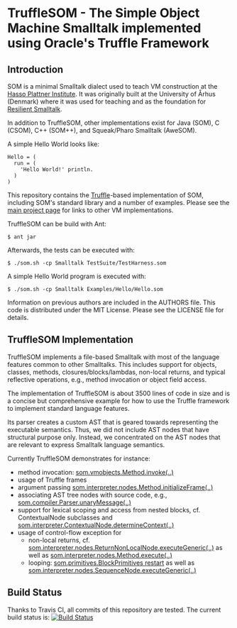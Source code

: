 TruffleSOM - The Simple Object Machine Smalltalk implemented using Oracle's Truffle Framework
=============================================================================================

Introduction
------------

SOM is a minimal Smalltalk dialect used to teach VM construction at the [Hasso
Plattner Institute][SOM]. It was originally built at the University of Århus
(Denmark) where it was used for teaching and as the foundation for [Resilient
Smalltalk][RS].

In addition to TruffleSOM, other implementations exist for Java (SOM), C (CSOM),
C++ (SOM++), and Squeak/Pharo Smalltalk (AweSOM).

A simple Hello World looks like:

```Smalltalk
Hello = (
  run = (
    'Hello World!' println.
  )
)
```

This repository contains the [Truffle][T]-based implementation of SOM, including
SOM's standard library and a number of examples. Please see the [main project
page][SOM] for links to other VM implementations.


TruffleSOM can be build with Ant:

    $ ant jar

Afterwards, the tests can be executed with:

    $ ./som.sh -cp Smalltalk TestSuite/TestHarness.som
   
A simple Hello World program is executed with:

    $ ./som.sh -cp Smalltalk Examples/Hello/Hello.som


Information on previous authors are included in the AUTHORS file. This code is
distributed under the MIT License. Please see the LICENSE file for details.

TruffleSOM Implementation
-------------------------

TruffleSOM implements a file-based Smalltalk with most of the language features
common to other Smalltalks. This includes support for objects, classes,
methods, closures/blocks/lambdas, non-local returns, and typical reflective
operations, e.g., method invocation or object field access.

The implementation of TruffleSOM is about 3500 lines of code in size and is a
concise but comprehensive example for how to use the Truffle framework to
implement standard language features.

Its parser creates a custom AST that is geared towards representing the
executable semantics. Thus, we did not include AST nodes that have structural
purpose only. Instead, we concentrated on the AST nodes that are relevant to
express Smalltalk language semantics.

Currently TruffleSOM demonstrates for instance:

 - method invocation: [som.vmobjects.Method.invoke(..)](https://github.com/smarr/som-java/blob/TruffleSOM/master/src/som/vmobjects/Method.java#L113)
 - usage of Truffle frames
 - argument passing [som.interpreter.nodes.Method.initializeFrame(..)](https://github.com/smarr/som-java/blob/TruffleSOM/master/src/som/interpreter/nodes/Method.java#L63)
 - associating AST tree nodes with source code, e.g., [som.compiler.Parser.unaryMessage(..)](https://github.com/smarr/som-java/blob/TruffleSOM/master/src/som/compiler/Parser.java#L535)
 - support for lexical scoping and access from nested blocks, cf.
   ContextualNode subclasses and [som.interpreter.ContextualNode.determineContext(..)](https://github.com/smarr/som-java/blob/TruffleSOM/master/src/som/interpreter/nodes/ContextualNode.java#L38)
 - usage of control-flow exception for
     - non-local returns, cf. [som.interpreter.nodes.ReturnNonLocalNode.executeGeneric(..)](https://github.com/smarr/som-java/blob/TruffleSOM/master/src/som/interpreter/nodes/ReturnNonLocalNode.java#L40)
       as well as [som.interpreter.nodes.Method.execute(..)](https://github.com/smarr/som-java/blob/TruffleSOM/master/src/som/interpreter/nodes/Method.java#L52)
     - looping: [som.primitives.BlockPrimitives restart](https://github.com/smarr/som-java/blob/TruffleSOM/master/src/som/primitives/BlockPrimitives.java#L42)
       as well as [som.interpreter.nodes.SequenceNode.executeGeneric(..)](https://github.com/smarr/som-java/blob/TruffleSOM/master/src/som/interpreter/nodes/SequenceNode.java#L48)


Build Status
------------

Thanks to Travis CI, all commits of this repository are tested.
The current build status is: [![Build Status](https://travis-ci.org/smarr/som-java.png)](https://travis-ci.org/smarr/som-java)

 [SOM]: http://www.hpi.uni-potsdam.de/hirschfeld/projects/som/
 [RS]:  http://dx.doi.org/10.1016/j.cl.2005.02.003
 [T]:   http://www.christianwimmer.at/Publications/Wuerthinger12a/